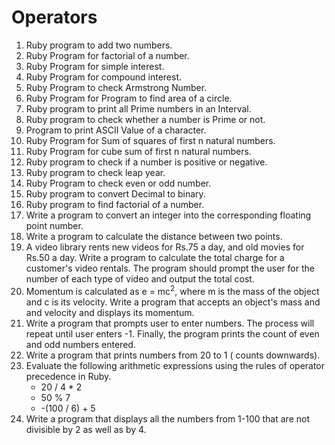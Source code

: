 # Operators
01. Ruby program to add two numbers.
02. Ruby Program for factorial of a number.
03. Ruby Program for simple interest.
04. Ruby Program for compound interest.
05. Ruby Program to check Armstrong Number.
06. Ruby Program for Program to find area of a circle.
07. Ruby program to print all Prime numbers in an Interval.
08. Ruby program to check whether a number is Prime or not.
09. Program to print ASCII Value of a character.
10. Ruby Program for Sum of squares of first n natural numbers.
11. Ruby Program for cube sum of first n natural numbers.
12. Ruby program to check if a number is positive or negative.
13. Ruby program to check leap year.
14. Ruby Program to check even or odd number.
15. Ruby program to convert Decimal to binary.
16. Ruby program to find factorial of a number.
17. Write a program to convert an integer into the corresponding floating point
number.
18. Write a program to calculate the distance between two points.
19. A video library rents new videos for Rs.75 a day, and old movies for Rs.50 a
day. Write a program to calculate the total charge for a customer's video
rentals. The program should prompt the user for the number of each type of
video and output the total cost.
20. Momentum is calculated as e = mc<sup>2</sup>, where m is the mass of the object and c
is its velocity. Write a program that accepts an object's mass and and velocity
and displays its momentum.
21. Write a program that prompts user to enter numbers. The process will repeat
until user enters -1. Finally, the program prints the count of even and odd
numbers entered.
22. Write a program that prints numbers from 20 to 1 ( counts downwards).
23. Evaluate the following arithmetic expressions using the rules of operator
precedence in Ruby.
    - 20 / 4 * 2
    - 50 % 7
    - -(100 / 6) + 5
24. Write a program that displays all the numbers from 1-100 that are not divisible
by 2 as well as by 4.